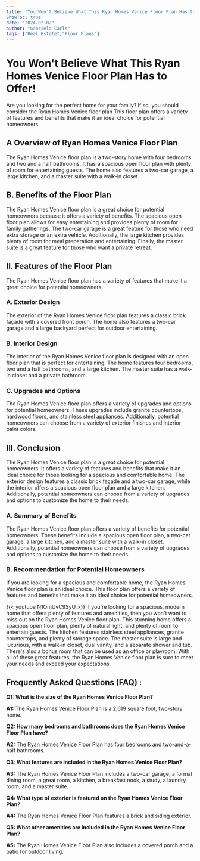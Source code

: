 ```yaml
---
title: "You Won't Believe What This Ryan Homes Venice Floor Plan Has to Offer!"
ShowToc: true 
date: "2024-02-02"
author: "Gabriela Carls" 
tags: ["Real Estate","Floor Plans"]
---
```

# You Won't Believe What This Ryan Homes Venice Floor Plan Has to Offer!

Are you looking for the perfect home for your family? If so, you should consider the Ryan Homes Venice floor plan This floor plan offers a variety of features and benefits that make it an ideal choice for potential homeowners

## A Overview of Ryan Homes Venice Floor Plan

The Ryan Homes Venice floor plan is a two-story home with four bedrooms and two and a half bathrooms. It has a spacious open floor plan with plenty of room for entertaining guests. The home also features a two-car garage, a large kitchen, and a master suite with a walk-in closet.

## B. Benefits of the Floor Plan

The Ryan Homes Venice floor plan is a great choice for potential homeowners because it offers a variety of benefits. The spacious open floor plan allows for easy entertaining and provides plenty of room for family gatherings. The two-car garage is a great feature for those who need extra storage or an extra vehicle. Additionally, the large kitchen provides plenty of room for meal preparation and entertaining. Finally, the master suite is a great feature for those who want a private retreat.

## II. Features of the Floor Plan

The Ryan Homes Venice floor plan has a variety of features that make it a great choice for potential homeowners.

### A. Exterior Design

The exterior of the Ryan Homes Venice floor plan features a classic brick façade with a covered front porch. The home also features a two-car garage and a large backyard perfect for outdoor entertaining.

### B. Interior Design

The interior of the Ryan Homes Venice floor plan is designed with an open floor plan that is perfect for entertaining. The home features four bedrooms, two and a half bathrooms, and a large kitchen. The master suite has a walk-in closet and a private bathroom.

### C. Upgrades and Options

The Ryan Homes Venice floor plan offers a variety of upgrades and options for potential homeowners. These upgrades include granite countertops, hardwood floors, and stainless steel appliances. Additionally, potential homeowners can choose from a variety of exterior finishes and interior paint colors.

## III. Conclusion

The Ryan Homes Venice floor plan is a great choice for potential homeowners. It offers a variety of features and benefits that make it an ideal choice for those looking for a spacious and comfortable home. The exterior design features a classic brick façade and a two-car garage, while the interior offers a spacious open floor plan and a large kitchen. Additionally, potential homeowners can choose from a variety of upgrades and options to customize the home to their needs.

### A. Summary of Benefits

The Ryan Homes Venice floor plan offers a variety of benefits for potential homeowners. These benefits include a spacious open floor plan, a two-car garage, a large kitchen, and a master suite with a walk-in closet. Additionally, potential homeowners can choose from a variety of upgrades and options to customize the home to their needs.

### B. Recommendation for Potential Homeowners

If you are looking for a spacious and comfortable home, the Ryan Homes Venice floor plan is an ideal choice. This floor plan offers a variety of features and benefits that make it an ideal choice for potential homeowners.

{{< youtube N1OmUvC9SyU >}} 
If you're looking for a spacious, modern home that offers plenty of features and amenities, then you won't want to miss out on the Ryan Homes Venice floor plan. This stunning home offers a spacious open floor plan, plenty of natural light, and plenty of room to entertain guests. The kitchen features stainless steel appliances, granite countertops, and plenty of storage space. The master suite is large and luxurious, with a walk-in closet, dual vanity, and a separate shower and tub. There's also a bonus room that can be used as an office or playroom. With all of these great features, the Ryan Homes Venice floor plan is sure to meet your needs and exceed your expectations.

## Frequently Asked Questions (FAQ) :
**Q1: What is the size of the Ryan Homes Venice Floor Plan?**

**A1:** The Ryan Homes Venice Floor Plan is a 2,619 square foot, two-story home.

**Q2: How many bedrooms and bathrooms does the Ryan Homes Venice Floor Plan have?**

**A2:** The Ryan Homes Venice Floor Plan has four bedrooms and two-and-a-half bathrooms.

**Q3: What features are included in the Ryan Homes Venice Floor Plan?**

**A3:** The Ryan Homes Venice Floor Plan includes a two-car garage, a formal dining room, a great room, a kitchen, a breakfast nook, a study, a laundry room, and a master suite.

**Q4: What type of exterior is featured on the Ryan Homes Venice Floor Plan?**

**A4:** The Ryan Homes Venice Floor Plan features a brick and siding exterior.

**Q5: What other amenities are included in the Ryan Homes Venice Floor Plan?**

**A5:** The Ryan Homes Venice Floor Plan also includes a covered porch and a patio for outdoor living.



